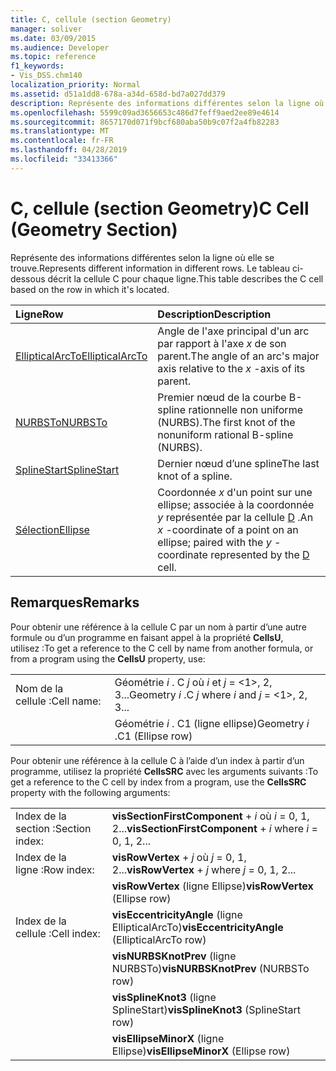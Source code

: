 ```yaml
---
title: C, cellule (section Geometry)
manager: soliver
ms.date: 03/09/2015
ms.audience: Developer
ms.topic: reference
f1_keywords:
- Vis_DSS.chm140
localization_priority: Normal
ms.assetid: d51a1dd8-678a-a34d-658d-bd7a027dd379
description: Représente des informations différentes selon la ligne où elle se trouve. Le tableau ci-dessous décrit la cellule C pour chaque ligne.
ms.openlocfilehash: 5599c09ad3656653c486d7feff9aed2ee89e4614
ms.sourcegitcommit: 8657170d071f9bcf680aba50b9c07f2a4fb82283
ms.translationtype: MT
ms.contentlocale: fr-FR
ms.lasthandoff: 04/28/2019
ms.locfileid: "33413366"
---
```

# <a name="c-cell-geometry-section"></a><span data-ttu-id="6f2d2-104">C, cellule (section Geometry)</span><span class="sxs-lookup"><span data-stu-id="6f2d2-104">C Cell (Geometry Section)</span></span>

<span data-ttu-id="6f2d2-105">Représente des informations différentes selon la ligne où elle se trouve.</span><span class="sxs-lookup"><span data-stu-id="6f2d2-105">Represents different information in different rows.</span></span> <span data-ttu-id="6f2d2-106">Le tableau ci-dessous décrit la cellule C pour chaque ligne.</span><span class="sxs-lookup"><span data-stu-id="6f2d2-106">This table describes the C cell based on the row in which it's located.</span></span>
  
|<span data-ttu-id="6f2d2-107">**Ligne**</span><span class="sxs-lookup"><span data-stu-id="6f2d2-107">**Row**</span></span>|<span data-ttu-id="6f2d2-108">**Description**</span><span class="sxs-lookup"><span data-stu-id="6f2d2-108">**Description**</span></span>|
|:-----|:-----|
|[<span data-ttu-id="6f2d2-109">EllipticalArcTo</span><span class="sxs-lookup"><span data-stu-id="6f2d2-109">EllipticalArcTo</span></span>](ellipticalarcto-row-geometry-section.md) <br/> | <span data-ttu-id="6f2d2-110">Angle de l'axe principal d'un arc par rapport à l'axe *x* de son parent.</span><span class="sxs-lookup"><span data-stu-id="6f2d2-110">The angle of an arc's major axis relative to the  *x*  -axis of its parent.</span></span>  <br/> |
|[<span data-ttu-id="6f2d2-111">NURBSTo</span><span class="sxs-lookup"><span data-stu-id="6f2d2-111">NURBSTo</span></span>](nurbsto-row-geometry-section.md) <br/> | <span data-ttu-id="6f2d2-112">Premier nœud de la courbe B-spline rationnelle non uniforme (NURBS).</span><span class="sxs-lookup"><span data-stu-id="6f2d2-112">The first knot of the nonuniform rational B-spline (NURBS).</span></span>  <br/> |
|[<span data-ttu-id="6f2d2-113">SplineStart</span><span class="sxs-lookup"><span data-stu-id="6f2d2-113">SplineStart</span></span>](splinestart-row-geometry-section.md) <br/> | <span data-ttu-id="6f2d2-114">Dernier nœud d’une spline</span><span class="sxs-lookup"><span data-stu-id="6f2d2-114">The last knot of a spline.</span></span>  <br/> |
|[<span data-ttu-id="6f2d2-115">Sélection</span><span class="sxs-lookup"><span data-stu-id="6f2d2-115">Ellipse</span></span>](ellipse-row-geometry-section.md) <br/> | <span data-ttu-id="6f2d2-116">Coordonnée *x* d'un point sur une ellipse; associée à la coordonnée *y* représentée par la cellule [D](d-cell-geometry-section.md) .</span><span class="sxs-lookup"><span data-stu-id="6f2d2-116">An  *x*  -coordinate of a point on an ellipse; paired with the  *y*  -coordinate represented by the [D](d-cell-geometry-section.md) cell.</span></span>  <br/> |
   
## <a name="remarks"></a><span data-ttu-id="6f2d2-117">Remarques</span><span class="sxs-lookup"><span data-stu-id="6f2d2-117">Remarks</span></span>

<span data-ttu-id="6f2d2-118">Pour obtenir une référence à la cellule C par un nom à partir d’une autre formule ou d’un programme en faisant appel à la propriété **CellsU**, utilisez :</span><span class="sxs-lookup"><span data-stu-id="6f2d2-118">To get a reference to the C cell by name from another formula, or from a program using the **CellsU** property, use:</span></span> 
  
|||
|:-----|:-----|
| <span data-ttu-id="6f2d2-119">Nom de la cellule :</span><span class="sxs-lookup"><span data-stu-id="6f2d2-119">Cell name:</span></span>  <br/> | <span data-ttu-id="6f2d2-120">Géométrie *i* . C *j* où *i* et *j* = <1>, 2, 3...</span><span class="sxs-lookup"><span data-stu-id="6f2d2-120">Geometry  *i*  .C  *j*            where  *i*  and  *j*  = <1>, 2, 3...</span></span>  <br/> |
|| <span data-ttu-id="6f2d2-121">Géométrie *i* . C1 (ligne ellipse)</span><span class="sxs-lookup"><span data-stu-id="6f2d2-121">Geometry  *i*  .C1 (Ellipse row)</span></span>  <br/> |
   
<span data-ttu-id="6f2d2-122">Pour obtenir une référence à la cellule C à l’aide d’un index à partir d’un programme, utilisez la propriété **CellsSRC** avec les arguments suivants :</span><span class="sxs-lookup"><span data-stu-id="6f2d2-122">To get a reference to the C cell by index from a program, use the **CellsSRC** property with the following arguments:</span></span> 
  
|||
|:-----|:-----|
| <span data-ttu-id="6f2d2-123">Index de la section :</span><span class="sxs-lookup"><span data-stu-id="6f2d2-123">Section index:</span></span>  <br/> |<span data-ttu-id="6f2d2-124">**visSectionFirstComponent** +  *i* où *i* = 0, 1, 2...</span><span class="sxs-lookup"><span data-stu-id="6f2d2-124">**visSectionFirstComponent** +  *i*            where  *i*  = 0, 1, 2...</span></span>  <br/> |
| <span data-ttu-id="6f2d2-125">Index de la ligne :</span><span class="sxs-lookup"><span data-stu-id="6f2d2-125">Row index:</span></span>  <br/> |<span data-ttu-id="6f2d2-126">**visRowVertex** +  *j* où *j* = 0, 1, 2...</span><span class="sxs-lookup"><span data-stu-id="6f2d2-126">**visRowVertex** +  *j*            where  *j*  = 0, 1, 2...</span></span>  <br/> |
||<span data-ttu-id="6f2d2-127">**visRowVertex** (ligne Ellipse)</span><span class="sxs-lookup"><span data-stu-id="6f2d2-127">**visRowVertex** (Ellipse row)</span></span>  <br/> |
| <span data-ttu-id="6f2d2-128">Index de la cellule :</span><span class="sxs-lookup"><span data-stu-id="6f2d2-128">Cell index:</span></span>  <br/> |<span data-ttu-id="6f2d2-129">**visEccentricityAngle** (ligne EllipticalArcTo)</span><span class="sxs-lookup"><span data-stu-id="6f2d2-129">**visEccentricityAngle** (EllipticalArcTo row)</span></span>  <br/> |
||<span data-ttu-id="6f2d2-130">**visNURBSKnotPrev** (ligne NURBSTo)</span><span class="sxs-lookup"><span data-stu-id="6f2d2-130">**visNURBSKnotPrev** (NURBSTo row)</span></span>  <br/> |
||<span data-ttu-id="6f2d2-131">**visSplineKnot3** (ligne SplineStart)</span><span class="sxs-lookup"><span data-stu-id="6f2d2-131">**visSplineKnot3** (SplineStart row)</span></span>  <br/> |
||<span data-ttu-id="6f2d2-132">**visEllipseMinorX** (ligne Ellipse)</span><span class="sxs-lookup"><span data-stu-id="6f2d2-132">**visEllipseMinorX** (Ellipse row)</span></span>  <br/> |
   

